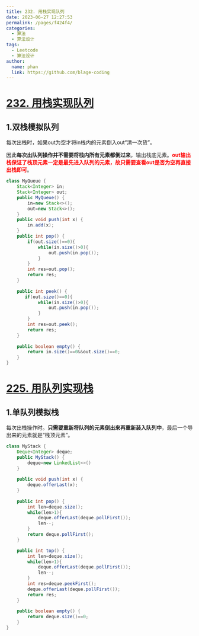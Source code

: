 ```yaml
---
title: 232. 用栈实现队列
date: 2023-06-27 12:27:53
permalink: /pages/f424f4/
categories:
  - 算法
  - 算法设计
tags:
  - Leetcode
  - 算法设计
author: 
  name: phan
  link: https://github.com/blage-coding
---
```

# [232. 用栈实现队列](https://leetcode.cn/problems/implement-queue-using-stacks/)

## 1.双栈模拟队列

每次出栈时，如果out为空才将in栈内的元素倒入out“清一次货”。

因此**每次出队列操作并不需要将栈内所有元素都倒过来**，输出栈底元素。<font color="red">**out输出栈保证了栈顶元素一定是最先进入队列的元素，故只需要查看out是否为空再直接出栈即可**</font>。

```java
class MyQueue {
    Stack<Integer> in;
    Stack<Integer> out;
    public MyQueue() {
        in=new Stack<>();
        out=new Stack<>();
    }
    public void push(int x) {
        in.add(x);
    }
    public int pop() {
        if(out.size()==0){
            while(in.size()>0){
                out.push(in.pop());
            }
        }
        int res=out.pop();
        return res;
    }
    
    public int peek() {
       if(out.size()==0){
            while(in.size()>0){
                out.push(in.pop());
            }
        }
        int res=out.peek();
        return res;
    }
    
    public boolean empty() {
        return in.size()==0&&out.size()==0;
    }
}
```

# [225. 用队列实现栈](https://leetcode.cn/problems/implement-stack-using-queues/)

## 1.单队列模拟栈

每次出栈操作时。**只需要重新将队列的元素倒出来再重新装入队列中**，最后一个导出来的元素就是“栈顶元素”。

```java
class MyStack {
    Deque<Integer> deque;
    public MyStack() {
        deque=new LinkedList<>()
    }
    
    public void push(int x) {
        deque.offerLast(x);
    }
    
    public int pop() {
        int len=deque.size();
        while(len>1){
            deque.offerLast(deque.pollFirst());
            len--;
        }
        return deque.pollFirst();
    }

    public int top() {
        int len=deque.size();
        while(len>1){
            deque.offerLast(deque.pollFirst());
            len--;
        }
        int res=deque.peekFirst();
        deque.offerLast(deque.pollFirst());
        return res;
    }
    
    public boolean empty() {
        return deque.size()==0;
    }
}
```

